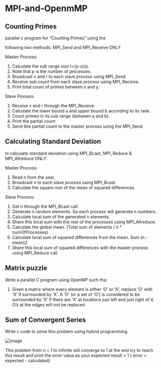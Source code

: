 # MPI-and-OpenmMP

## Counting Primes

parallel c program for “Counting Primes” using the

following two methods: MPI_Send and MPI_Receive ONLY

Master Process:
1. Calculate the sub range size r=(y-x)/p.
2. Note that p is the number of processes.
3. Broadcast x and r to each slave process using MPI_Send.
4. Receive sub count from each slave process using MPI_Receive.
5. Print total count of primes between x and y.

Slave Process:
1. Receive x and r through the MPI_Receive.
2. Calculate the lower bound a and upper bound b according to its rank.
3. Count primes in its sub range (between a and b).
4. Print the partial count
5. Send this partial count to the master process using the MPI_Send.

## Calculating Standard Deviation

to calculate standard deviation using MPI_Bcast, MPI_Reduce
& MPI_Allreduce ONLY.

Master Process:
1. Read n from the user.
2. Broadcast n to each slave process using MPI_Bcast.
3. Calculate the square root of the mean of squared differences.

Slave Process:
1. Get n through the MPI_Bcast call.
2. Generate n random elements. So each process will generate n numbers.
3. Calculate local sum of the generated n elements.
4. Share this local sum with the rest of the processes using MPI_Allreduce.
5. Calculate the global mean. (Total sum of elements / n * numOfProcesses).
6. Calculate local sum of squared differences from the mean. Sum (n - mean)2
7. Share this local sum of squared differences with the master process using
MPI_Reduce call.

## Matrix puzzle

Write a parallel C program using OpenMP such tha:

1. Given a matrix where every element is either ‘O’ or ‘X’, replace ‘O’ with ‘X’ if surrounded
by ‘X’. A ‘O’ (or a set of ‘O’) is considered to be surrounded by ‘X’ if there are ‘X’ at
locations just left and just right of it.
O’s at the edges will not be replaced

## Sum of Convergent Series

Write c code to solve this problem using hybrid programming.

![image](https://user-images.githubusercontent.com/66642836/121779766-36147800-cb52-11eb-8d47-c80ac3bd44e8.png)

This problem from n = 1 to infinite will converge to 1 at the end try to reach this result
and print the error value as your expected result = 1 ( error = expected - calculated)
